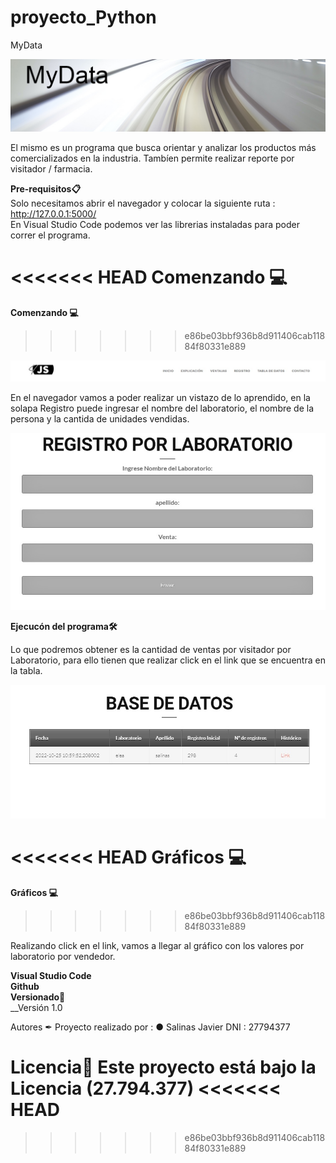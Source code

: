 # proyecto_Python

MyData

![imagen](/img/MyData.jpg)

El mismo es un programa que busca orientar y analizar los productos más comercializados en la industria. Tambíen permite realizar reporte por visitador / farmacia.

**Pre-requisitos📋**\
Solo necesitamos abrir el navegador y colocar la siguiente ruta : http://127.0.0.1:5000/ \
En Visual Studio Code podemos ver las librerias instaladas para poder correr el programa.

<<<<<<< HEAD
**Comenzando 💻**
=======





__Comenzando 💻__

>>>>>>> e86be03bbf936b8d911406cab11884f80331e889

![imagen](/img/Navegador.jpg)

En el navegador vamos a poder realizar un vistazo de lo aprendido, en la solapa Registro puede ingresar el nombre del laboratorio, el nombre de la persona
y la cantida de unidades vendidas.

![imagen](/img/Registro.jpg)

**Ejecucón del programa🛠️**

Lo que podremos obtener es la cantidad de ventas por visitador por Laboratorio, para ello tienen que realizar click en el link
que se encuentra en la tabla.

![imagen](/img/Tabla.jpg)

<<<<<<< HEAD
**Gráficos 💻**
=======
__Gráficos 💻__
>>>>>>> e86be03bbf936b8d911406cab11884f80331e889

Realizando click en el link, vamos a llegar al gráfico con los valores por laboratorio por vendedor.

**Visual Studio Code**\
**Github**\
**Versionado📌**\
\_\_Versión 1.0

Autores ✒
Proyecto realizado por : ● Salinas Javier DNI : 27794377

Licencia📄
Este proyecto está bajo la Licencia (27.794.377)
<<<<<<< HEAD
=======



>>>>>>> e86be03bbf936b8d911406cab11884f80331e889
